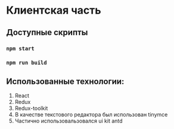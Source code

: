 # Клиентская часть

## Доступные скрипты

### `npm start`

### `npm run build`

## Использованные технологии:

1. React
2. Redux
3. Redux-toolkit
4. В качестве текстового редактора был использован tinymce
5. Частично использовальзовался ui kit antd

